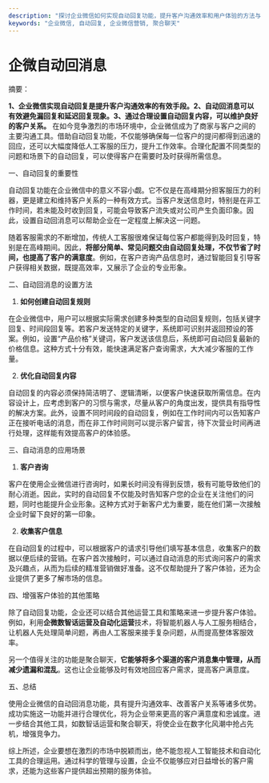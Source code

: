 ```yaml
---
description: "探讨企业微信如何实现自动回复功能，提升客户沟通效率和用户体验的方法与策略。"
keywords: "企业微信, 自动回复, 企业微信营销, 聚合聊天"
---
```

# 企微自动回消息

摘要：

**1、企业微信实现自动回复是提升客户沟通效率的有效手段。2、自动回消息可以有效避免漏回复和延迟回复现象。3、通过合理设置自动回复内容，可以维护良好的客户关系。** 在如今竞争激烈的市场环境中，企业微信成为了商家与客户之间的主要沟通工具。借助自动回复功能，不仅能够确保每一位客户的提问都得到迅速的回应，还可以大幅度降低人工客服的压力，提升工作效率。合理化配置不同类型的问题和场景下的自动回复，可以使得客户在需要时及时获得所需信息。

一、自动回复的重要性

自动回复功能在企业微信中的意义不容小觑。它不仅是在高峰期分担客服压力的利器，更是建立和维持客户关系的一种有效方式。当客户发送信息时，特别是在非工作时间，若未能及时收到回复，可能会导致客户流失或对公司产生负面印象。因此，设置自动回消息可以帮助企业在一定程度上解决这一问题。

随着客服需求的不断增加，传统人工客服很难保证每位客户都能得到及时回复，特别是在高峰期间。因此，**将部分简单、常见问题交由自动回复处理，不仅节省了时间，也提高了客户的满意度**。例如，在客户咨询产品信息时，通过智能回复引导客户获得相关数据，既提高效率，又展示了企业的专业形象。

二、自动回消息的设置方法

1. **如何创建自动回复规则**

在企业微信中，用户可以根据实际需求创建多种类型的自动回复规则，包括关键字回复、时间段回复等。若客户发送特定的关键字，系统即可识别并返回预设的答案。例如，设置“产品价格”关键词，客户发送该信息后，系统即可自动回复最新的价格信息。这种方式十分有效，能快速满足客户查询需求，大大减少客服的工作量。

2. **优化自动回复内容**

自动回复的内容必须保持简洁明了、逻辑清晰，以便客户快速获取所需信息。在内容设计上，应考虑到客户的习惯与需求，尽量从客户的角度出发，提供具有指导性的解决方案。此外，设置不同时间段的自动回复，例如在工作时间内可以告知客户正在接听电话的消息，而在非工作时间则可以提示客户留言，待下次营业时间再进行处理，这样能有效提高客户的体验感。

三、自动消息的应用场景

1. **客户咨询**

客户在使用企业微信进行咨询时，如果长时间没有得到反馈，极有可能导致他们的耐心消逝。因此，实时的自动回复不仅能及时告知客户您的企业在关注他们的问题，同时也能提升企业形象。这种方式对于新客户尤为重要，能在他们第一次接触企业时留下良好的第一印象。

2. **收集客户信息**

在自动回复的过程中，可以根据客户的请求引导他们填写基本信息，收集客户的数据以便后续的营销。在客户首次接触时，可以通过自动消息的形式询问客户的需求及兴趣点，从而为后续的精准营销做好准备。这不仅帮助提升了客户体验，还为企业提供了更多了解市场的信息。

四、增强客户体验的其他策略

除了自动回复功能，企业还可以结合其他运营工具和策略来进一步提升客户体验。例如，利用**企微数智话运营及自动化运营**技术，将智能机器人与人工服务相结合，让机器人先处理简单问题，再由人工客服来接手复杂问题，从而提高整体客服效率。

另一个值得关注的功能是聚合聊天，**它能够将多个渠道的客户消息集中管理，从而减少遗漏和混乱**。这也让企业能够及时有效地回应客户需求，提高客户满意度。

五、总结

使用企业微信的自动回消息功能，具有提升沟通效率、改善客户关系等诸多优势。成功实施这一功能并进行合理优化，将为企业带来更高的客户满意度和忠诚度。进一步结合其他工具，如数智话运营和聚合聊天，将使企业在数字化风潮中抢占先机，增强竞争力。

综上所述，企业要想在激烈的市场中脱颖而出，绝不能忽视人工智能技术和自动化工具的合理运用。通过科学的管理与设置，企业不仅能够应对日益增长的客户需求，还能为这些客户提供超出预期的服务体验。
